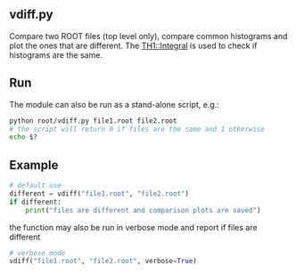 ## vdiff.py

Compare two ROOT files (top level only), compare common histograms and plot
the ones that are different. The
[TH1::Integral](http://root.cern.ch/root/html/TH1.html#TH1:Integral)
is used to check if histograms are the same.

## Run

The module can also be run as a stand-alone script, e.g.:

```bash
python root/vdiff.py file1.root file2.root
# the script will return 0 if files are the same and 1 otherwise
echo $?
```

## Example

```python
# default use
different = vdiff("file1.root", "file2.root")
if different:
    print("files are different and comparison plots are saved")
```

the function may also be run in verbose mode and report if files are different

```python
# verbose mode
vdiff("file1.root", "file2.root", verbose=True)
```

